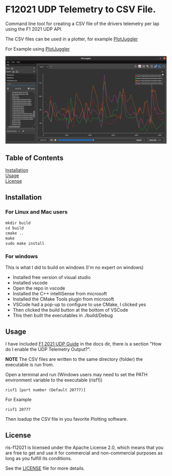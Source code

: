 # F12021 UDP Telemetry to CSV File.

Command line tool for creating a CSV file of the drivers telemetry per lap using the F1 2021 UDP API.

The CSV files can be used in a plotter, for example [PlotJuggler](https://github.com/facontidavide/PlotJuggler)

For Example using [PlotJuggler](https://github.com/facontidavide/PlotJuggler)

![Plotjuggler example](/images/tyresurfacetemp.png)

## Table of Contents  
[Installation](#installation)   
[Usage](#usage)                      
[License](#license)                    

## <a name="installation"/>Installation

### For Linux and Mac users

```shell
mkdir build
cd build
cmake ..
make
sudo make install
```

### For windows

This is what I did to build on windows (I'm no expert on windows)

- Installed free version of visual studio
- Installed vscode
- Open the repo in vscode
- Installed the C++ intelliSense from microsoft
- Installed the CMake Tools plugin from microsoft
- VSCode had a pop-up to configure to use CMake, I clicked yes
- Then clicked the build button at the bottom of VSCode
- This then built the executables in ./build/Debug

## <a name="usage"/>Usage

I have included [F1 2021 UDP Guide](doc/Data_Output_from_F1_2021%2351.docx) in the docs dir, there is a section "How do I enable the UDP Telemetry Output?".

**NOTE** The CSV files are written to the same directory (folder) the executable is run from.

Open a terminal and run (Windows users may need to set the PATH environment variable to the executable (risf1))

```
risf1 [port number (Default 20777)]
```

For Example

```
risf1 20777
```

Then loadup the CSV file in you favorite Plotting software.


## <a name="license"/>License

ris-f12021 is licensed under the Apache License 2.0, which means that you are free to get and use it for commercial and non-commercial purposes as long as you fulfill its conditions.

See the [LICENSE](LICENSE) file for more details.
